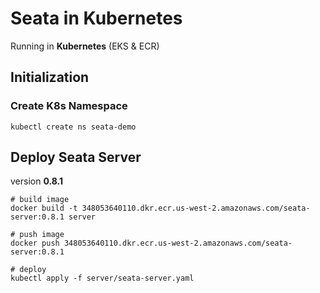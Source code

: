 # Seata in Kubernetes 
Running in **Kubernetes** (EKS & ECR)

## Initialization
### Create K8s Namespace
```
kubectl create ns seata-demo
```

## Deploy Seata Server
version **0.8.1**
```
# build image
docker build -t 348053640110.dkr.ecr.us-west-2.amazonaws.com/seata-server:0.8.1 server

# push image
docker push 348053640110.dkr.ecr.us-west-2.amazonaws.com/seata-server:0.8.1

# deploy
kubectl apply -f server/seata-server.yaml
```
